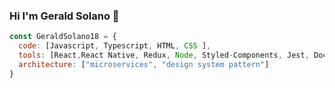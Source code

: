 ### Hi I'm Gerald Solano 👋

```javascript
const GeraldSolano18 = {
  code: [Javascript, Typescript, HTML, CSS ],
  tools: [React,React Native, Redux, Node, Styled-Components, Jest, Docker],
  architecture: ["microservices", "design system pattern"]
}
```
<!--
**GeraldSolano18/GeraldSolano18** is a ✨ _special_ ✨ repository because its `README.md` (this file) appears on your GitHub profile.

Here are some ideas to get you started:

- 🔭 I’m currently working on ...
- 🌱 I’m currently learning ...
- 👯 I’m looking to collaborate on ...
- 🤔 I’m looking for help with ...
- 💬 Ask me about ...
- 📫 How to reach me: ...
- 😄 Pronouns: ...
- ⚡ Fun fact: ...
-->
